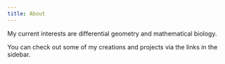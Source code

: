 ```yaml
---
title: About
---
```


My current interests are differential geometry and mathematical biology.
  
You can check out some of my creations and projects via the links in the sidebar.
